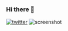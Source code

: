 ### Hi there 👋

[![twitter](https://img.shields.io/twitter/follow/AlxMedia?style=social)](https://twitter.com/AlxMedia)
![screenshot](http://dev.alx.media/github-profile-2.png)
<!--
**AlxMedia/AlxMedia** is a ✨ _special_ ✨ repository because its `README.md` (this file) appears on your GitHub profile.

Here are some ideas to get you started:

- 🔭 I’m currently working on ...
- 🌱 I’m currently learning ...
- 👯 I’m looking to collaborate on ...
- 🤔 I’m looking for help with ...
- 💬 Ask me about ...
- 📫 How to reach me: ...
- 😄 Pronouns: ...
- ⚡ Fun fact: ...
-->
